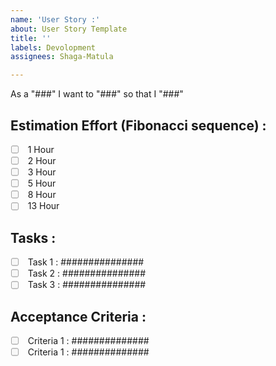 ```yaml
---
name: 'User Story :'
about: User Story Template
title: ''
labels: Devolopment
assignees: Shaga-Matula

---
```


As a "###" I want  to "###" so that I "###"

## Estimation  Effort (Fibonacci sequence) :
- [ ] <label><input type="checkbox" disabled /> 1 Hour </label>
- [ ] <label><input type="checkbox" disabled /> 2 Hour </label>
- [ ] <label><input type="checkbox" disabled /> 3 Hour </label>
- [ ] <label><input type="checkbox" disabled /> 5 Hour </label>
- [ ] <label><input type="checkbox" disabled /> 8 Hour </label>
- [ ] <label><input type="checkbox" disabled /> 13 Hour </label>

## Tasks :
- [ ] <label><input type="checkbox" disabled /> Task 1 : ###############</label>
- [ ] <label><input type="checkbox" disabled /> Task 2 : ###############</label>
- [ ] <label><input type="checkbox" disabled /> Task 3 : ###############</label>

## Acceptance Criteria :
- [ ] <label><input type="checkbox" disabled /> Criteria 1 :  ############## </label>
- [ ] <label><input type="checkbox" disabled /> Criteria 1 :  ############## </label>
